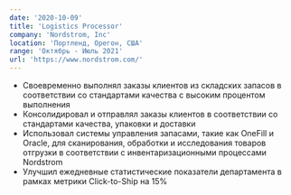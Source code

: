 ```yaml
---
date: '2020-10-09'
title: 'Logistics Processor'
company: 'Nordstrom, Inc'
location: 'Портленд, Орегон, США'
range: 'Октябрь - Июль 2021'
url: 'https://www.nordstrom.com/'
---
```


- Своевременно выполнял заказы клиентов из складских запасов в соответствии со стандартами качества с высоким процентом выполнения
- Консолидировал и отправлял заказы клиентов в соответствии со стандартами качества, упаковки и доставки
- Использовал системы управления запасами, такие как OneFill и Oracle, для сканирования, обработки и исследования товаров отгрузки в соответствии с инвентаризационными процессами Nordstrom
- Улучшил ежедневные статистические показатели департамента в рамках метрики Click-to-Ship на 15%
